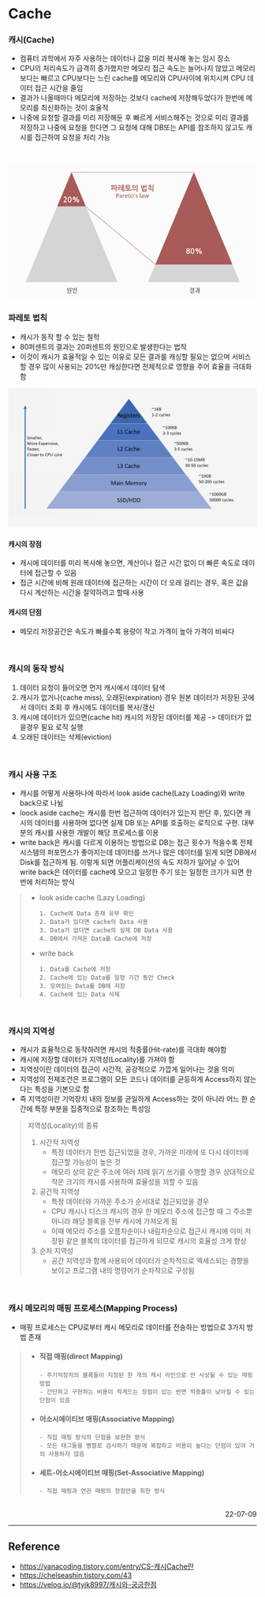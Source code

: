 # Cache

### 캐시(Cache)
- 컴퓨터 과학에서 자주 사용하는 데이터나 값을 미리 복사해 놓는 임시 장소
- CPU의 처리속도가 급격히 증가했지만 메모리 접근 속도는 늘어나지 않았고 메모리보다는 빠르고 CPU보다는 느린 cache를 메모리와 CPU사이에 위치시켜 CPU 데이터 접근 시간을 줄임
- 결과가 나올때마다 메모리에 저장하는 것보다 cache에 저장해두었다가 한번에 메모리를 최신화하는 것이 효율적
- 나중에 요청할 결과를 미리 저장해둔 후 빠르게 서비스해주는 것으로 미리 결과를 저장하고 나중에 요청을 한다면 그 요청에 대해 DB또는 API를 참조하지 않고도 캐시를 접근하여 요청을 처리 가능

<br>

![Pareto's law](./img/pareto.png)

### 파레토 법칙
- 캐시가 동작 할 수 있는 철학
- 80퍼센트의 결과는 20퍼센트의 원인으로 발생한다는 법칙
- 이것이 캐시가 효율적일 수 있는 이유로 모든 결과를 캐싱할 필요는 없으며 서비스할 경우 많이 사용되는 20%만 캐싱한다면 전체적으로 영향을 주어 효율을 극대화 함

![Cache](./img/cache.png)

#### 캐시의 장점
- 캐시에 데이터를 미리 복사해 놓으면, 계산이나 접근 시간 없이 더 빠른 속도로 데이터에 접근할 수 있음
- 접근 시간에 비해 원래 데이터에 접근하는 시간이 더 오래 걸리는 경우, 혹은 값을 다시 계산하는 시간을 절약하려고 할때 사용

#### 캐시의 단점
- 메모리 저장공간은 속도가 빠를수록 용량이 작고 가격이 높아 가격이 비싸다

<br>

### 캐시의 동작 방식
1. 데이터 요청이 들어오면 먼저 캐시에서 데이터 탐색
2. 캐시가 없거나(cache miss), 오래된(expiration) 경우 원본 데이터가 저장된 곳에서 데이터 조회 후 캐시에도 데이터를 복사/갱신
3. 캐시에 데이터가 있으면(cache hit) 캐시의 저장된 데이터를 제공 -> 데이터가 없을경우 필요 로직 실행
4. 오래된 데이터는 삭제(eviction) 

<br>

### 캐시 사용 구조
-  캐시를 어떻게 사용하나에 따라서 look aside cache(Lazy Loading)와 write back으로 나뉨
- loock aside cache는 캐시를 한번 접근하여 데이터가 있는지 판단 후, 있다면 캐시의 데이터를 사용하며 없다면 실제 DB 또는 API를 호출하는 로직으로 구현. 대부분의 캐시를 사용한 개발이 해당 프로세스를 이용
- write back은 캐시를 다르게 이용하는 방법으로 DB는 접근 횟수가 적을수록 전체 시스템의 퍼포먼스가 좋아지는데 데이터를 쓰거나 많은 데이터를 읽게 되면 DB에서 Disk를 접근하게 됨. 이렇게 되면 어플리케이션의 속도 저하가 일어날 수 있어 write back은 데이터를 cache에 모으고 일정한 주기 또는 일정한 크기가 되면 한번에 처리하는 방식
>- look aside cache (Lazy Loading)
>
>       1. Cache에 Data 존재 유무 확인
>       2. Data가 있다면 cache의 Data 사용
>       3. Data가 없다면 cache의 실제 DB Data 사용
>       4. DB에서 가져온 Data를 Cache에 저장
>- write back
>
>       1. Data를 Cache에 저장
>       2. Cache에 있는 Data를 일정 기간 동안 Check
>       3. 모여있는 Data를 DB에 저장
>       4. Cache에 있는 Data 삭제


<br>

### 캐시의 지역성
- 캐시가 효율적으로 동작하려면 캐시의 적중률(Hit-rate)를 극대화 해야함
- 캐시에 저장할 데이터가 지역성(Locality)를 가져야 함
- 지역성이란 데이터의 접근이 시간적, 공강적으로 가깝게 일어나는 것을 의미
- 지역성의 전제조건은 프로그램이 모든 코드나 데이터를 균등하게 Access하지 않는다는 특성을 기본으로 함
- 즉 지역성이란 기억장치 내의 정보를 균일하게 Access하는 것이 아니라 어느 한 순간에 특정 부분을 집중적으로 참조하는 특성임
> 지역성(Locality)의 종류
>1. 시간적 지역성
>       - 특정 데이터가 한번 접근되었을 경우, 가까운 미래에 또 다시 데이터에 접근할 가능성이 높은 것
>       - 메모리 상의 같은 주소에 여러 차례 읽기 쓰기를 수행할 경우 상대적으로 작은 크기의 캐시를 사용하여 효율성을 꾀할 수 있음
>2. 공간적 지역성
>       - 특정 데이터와 가까운 주소가 순서대로 접근되었을 경우
>       - CPU 캐시나 디스크 캐시의 경우 한 메모리 주소에 접근할 때 그 주소뿐 아니라 해당 블록을 전부 캐시에 가져오게 됨
>       - 이때 메모리 주소를 오름차순이나 내림차순으로 접근시 캐시에 이미 저장된 같은 블록의 데이터를 접근하게 되므로 캐시의 효율성 크게 향상
>3. 순차 지역성
>       - 공간 지역성과 함께 사용되어 데이터가 순차적으로 엑세스되는 경향을 보이고 프로그램 내의 명령어가 순차적으로 구성됨

<br>

### 캐시 메모리의 매핑 프로세스(Mapping Process)
- 매핑 프로세스는 CPU로부터 캐시 메모리로 데이터를 전송하는 방법으로 3가지 방법 존재
>- #### 직접 매핑(direct Mapping)
>       - 주기억장치의 블록들이 지정된 한 개의 캐시 라인으로 만 사상될 수 있는 매핑 방법
>       - 간단하고 구현하는 비용이 적게드는 장점이 있는 반면 적중률이 낮아질 수 있는 단점이 있음
>- #### 어소시에이티브 매핑(Associative Mapping)
>       - 직접 매핑 방식의 단점을 보완한 방식
>       - 모든 태그들을 병렬로 검사하기 때문에 복잡하고 비용이 높다는 단점이 있어 거의 사용하지 않음
>- #### 세트-어소시에이티브 매핑(Set-Associative Mapping)
>       - 직접 매핑과 연관 매핑의 장점만을 취한 방식


<br>

<div style="text-align: right">22-07-09</div>

-------

## Reference
- https://yanacoding.tistory.com/entry/CS-캐시Cache란
- https://chelseashin.tistory.com/43
- https://velog.io/@tyjk8997/캐시와-궁금한점